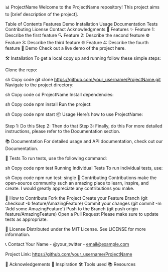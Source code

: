 📊 ProjectName
Welcome to the ProjectName repository! This project aims to [brief description of the project].

Table of Contents
Features
Demo
Installation
Usage
Documentation
Tests
Contributing
License
Contact
Acknowledgments
🚀 Features
✨ Feature 1: Describe the first feature
🔍 Feature 2: Describe the second feature
⚙️ Feature 3: Describe the third feature
🌐 Feature 4: Describe the fourth feature
🎥 Demo
Check out a live demo of the project here.

🛠 Installation
To get a local copy up and running follow these simple steps:

Clone the repo:

sh
Copy code
git clone https://github.com/your_username/ProjectName.git
Navigate to the project directory:

sh
Copy code
cd ProjectName
Install dependencies:

sh
Copy code
npm install
Run the project:

sh
Copy code
npm start
📦 Usage
Here’s how to use ProjectName:

Step 1: Do this
Step 2: Then do that
Step 3: Finally, do this
For more detailed instructions, please refer to the Documentation section.

📚 Documentation
For detailed usage and API documentation, check out our Documentation.

🧪 Tests
To run tests, use the following command:

sh
Copy code
npm test
Running Individual Tests
To run individual tests, use:

sh
Copy code
npm run test: single
🤝 Contributing
Contributions make the open-source community such an amazing place to learn, inspire, and create. I would greatly appreciate any contributions you make.

📝 How to Contribute
Fork the Project
Create your Feature Branch (git checkout -b feature/AmazingFeature)
Commit your changes (git commit -m 'Add some AmazingFeature')
Push to the Branch (git push origin feature/AmazingFeature)
Open a Pull Request
Please make sure to update tests as appropriate.

📄 License
Distributed under the MIT License. See LICENSE for more information.

📞 Contact
Your Name - @your_twitter - email@example.com

Project Link: https://github.com/your_username/ProjectName

🌟 Acknowledgements
🚀 Inspiration
🛠️ Tools used
📚 Resources
